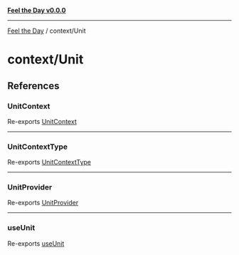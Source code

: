 [**Feel the Day v0.0.0**](../../README.md)

***

[Feel the Day](../../README.md) / context/Unit

# context/Unit

## References

### UnitContext

Re-exports [UnitContext](UnitContext/variables/UnitContext.md)

***

### UnitContextType

Re-exports [UnitContextType](types/interfaces/UnitContextType.md)

***

### UnitProvider

Re-exports [UnitProvider](UnitProvider/variables/UnitProvider.md)

***

### useUnit

Re-exports [useUnit](useUnit/functions/useUnit.md)
